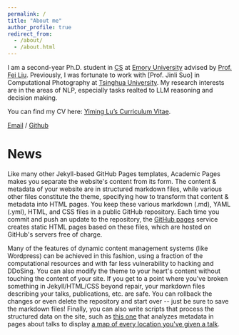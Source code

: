 ```yaml
---
permalink: /
title: "About me"
author_profile: true
redirect_from: 
  - /about/
  - /about.html
---
```


I am a second-year Ph.D. student in [CS](https://computerscience.emory.edu/index.html) at [Emory University](https://www.emory.edu/home/index.html) advised by [Prof. Fei Liu](https://www.cs.emory.edu/~fliu40/index.html). Previously, I was fortunate to work with [Prof. Jinli Suo] in Computational Photography at [Tsinghua University](https://www.tsinghua.edu.cn/en/). My research interests are in the areas of NLP, especially tasks realted to LLM reasoning and decision making.

You can find my CV here: [Yiming Lu’s Curriculum Vitae]((../assets/Curriculum_Vitae.pdf)).

[Email](yiming.lu@emory.edu) / [Github](https://github.com/BUILDERlym)

News
======
Like many other Jekyll-based GitHub Pages templates, Academic Pages makes you separate the website's content from its form. The content & metadata of your website are in structured markdown files, while various other files constitute the theme, specifying how to transform that content & metadata into HTML pages. You keep these various markdown (.md), YAML (.yml), HTML, and CSS files in a public GitHub repository. Each time you commit and push an update to the repository, the [GitHub pages](https://pages.github.com/) service creates static HTML pages based on these files, which are hosted on GitHub's servers free of charge.

Many of the features of dynamic content management systems (like Wordpress) can be achieved in this fashion, using a fraction of the computational resources and with far less vulnerability to hacking and DDoSing. You can also modify the theme to your heart's content without touching the content of your site. If you get to a point where you've broken something in Jekyll/HTML/CSS beyond repair, your markdown files describing your talks, publications, etc. are safe. You can rollback the changes or even delete the repository and start over -- just be sure to save the markdown files! Finally, you can also write scripts that process the structured data on the site, such as [this one](https://github.com/academicpages/academicpages.github.io/blob/master/talkmap.ipynb) that analyzes metadata in pages about talks to display [a map of every location you've given a talk](https://academicpages.github.io/talkmap.html).
